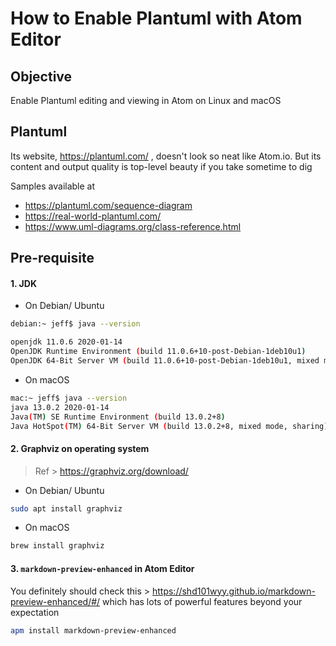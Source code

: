 # How to Enable Plantuml with Atom Editor

## Objective

Enable Plantuml editing and viewing in Atom on Linux and macOS

## Plantuml

Its website, https://plantuml.com/ , doesn't look so neat like Atom.io. But its content and output quality is top-level beauty if you take sometime to dig

Samples available at

- https://plantuml.com/sequence-diagram
- https://real-world-plantuml.com/
- https://www.uml-diagrams.org/class-reference.html

## Pre-requisite

#### 1. JDK

- On Debian/ Ubuntu

```sh
debian:~ jeff$ java --version

openjdk 11.0.6 2020-01-14
OpenJDK Runtime Environment (build 11.0.6+10-post-Debian-1deb10u1)
OpenJDK 64-Bit Server VM (build 11.0.6+10-post-Debian-1deb10u1, mixed mode, sharing)
```

- On macOS

```sh
mac:~ jeff$ java --version
java 13.0.2 2020-01-14
Java(TM) SE Runtime Environment (build 13.0.2+8)
Java HotSpot(TM) 64-Bit Server VM (build 13.0.2+8, mixed mode, sharing)
```

#### 2. Graphviz on operating system

> Ref > https://graphviz.org/download/

- On Debian/ Ubuntu

```sh
sudo apt install graphviz
```

- On macOS

```sh
brew install graphviz
```

#### 3. `markdown-preview-enhanced` in Atom Editor

You definitely should check this > https://shd101wyy.github.io/markdown-preview-enhanced/#/ which has lots of powerful features beyond your expectation

```sh
apm install markdown-preview-enhanced
```

